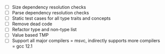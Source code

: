 - [ ] Size dependency resolution checks
- [ ] Parse dependency resolution checks
- [ ] Static test cases for all type traits and concepts
- [ ] Remove dead code
- [ ] Refactor type and non-type list
- [ ] Value based TMP
- [ ] Support all major compilers = msvc, indirectly supports more compilers = gcc 12.1

